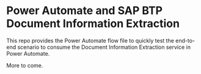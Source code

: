 # Power Automate and SAP BTP Document Information Extraction

This repo provides the Power Automate flow file to quickly test the end-to-end scenario to consume the Document Information Extraction service in Power Automate. 

More to come. 
